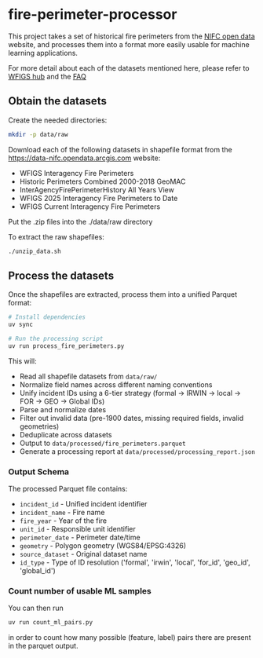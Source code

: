 # fire-perimeter-processor

This project takes a set of historical fire perimeters from the [NIFC open data](https://data-nifc.opendata.arcgis.com/) website, and processes them into a format more easily usable for machine learning applications.

For more detail about each of the datasets mentioned here, please refer to [WFIGS hub](https://wfigs-nifc.hub.arcgis.com/) and the [FAQ](data-nifc.opendata.arcgis.com/pages/faqs)

## Obtain the datasets

Create the needed directories:

```bash
mkdir -p data/raw
```

Download each of the following datasets in shapefile format from the https://data-nifc.opendata.arcgis.com website:

- WFIGS Interagency Fire Perimeters
- Historic Perimeters Combined 2000-2018 GeoMAC
- InterAgencyFirePerimeterHistory All Years View
- WFIGS 2025 Interagency Fire Perimeters to Date
- WFIGS Current Interagency Fire Perimeters

Put the .zip files into the ./data/raw directory

To extract the raw shapefiles:

```bash
./unzip_data.sh
```

## Process the datasets

Once the shapefiles are extracted, process them into a unified Parquet format:

```bash
# Install dependencies
uv sync

# Run the processing script
uv run process_fire_perimeters.py
```

This will:

- Read all shapefile datasets from `data/raw/`
- Normalize field names across different naming conventions
- Unify incident IDs using a 6-tier strategy (formal → IRWIN → local → FOR → GEO → Global IDs)
- Parse and normalize dates
- Filter out invalid data (pre-1900 dates, missing required fields, invalid geometries)
- Deduplicate across datasets
- Output to `data/processed/fire_perimeters.parquet`
- Generate a processing report at `data/processed/processing_report.json`

### Output Schema

The processed Parquet file contains:

- `incident_id` - Unified incident identifier
- `incident_name` - Fire name
- `fire_year` - Year of the fire
- `unit_id` - Responsible unit identifier
- `perimeter_date` - Perimeter date/time
- `geometry` - Polygon geometry (WGS84/EPSG:4326)
- `source_dataset` - Original dataset name
- `id_type` - Type of ID resolution ('formal', 'irwin', 'local', 'for_id', 'geo_id', 'global_id')

### Count number of usable ML samples

You can then run

```bash
uv run count_ml_pairs.py
```

in order to count how many possible (feature, label) pairs there are present in the parquet output.

